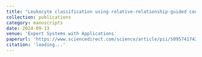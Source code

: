 ```yaml
---
title: "Leukocyte classification using relative-relationship-guided contrastive learning"
collection: publications
category: manuscripts
date: 2024-09-13
venue: 'Expert Systems with Applications'
paperurl: 'https://www.sciencedirect.com/science/article/pii/S0957417424022577?via%3Dihub'
citation: 'loading...'
---
```


